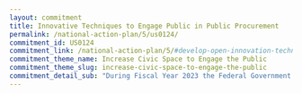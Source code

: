 ```yaml
---
layout: commitment
title: Innovative Techniques to Engage Public in Public Procurement
permalink: /national-action-plan/5/us0124/
commitment_id: US0124
commitment_link: /national-action-plan/5/#develop-open-innovation-techniques-to-engage-the-public-in-federal-procurement-policymaking
commitment_theme_name: Increase Civic Space to Engage the Public
commitment_theme_slug: increase-civic-space-to-engage-the-public
commitment_detail_sub: "During Fiscal Year 2023 the Federal Government commits to continuing to use open innovation techniques and crowd- sourcing tools to foster meaningful dialogue with individuals and organizations with expertise and interest in Federal procurement matters."
---
```


